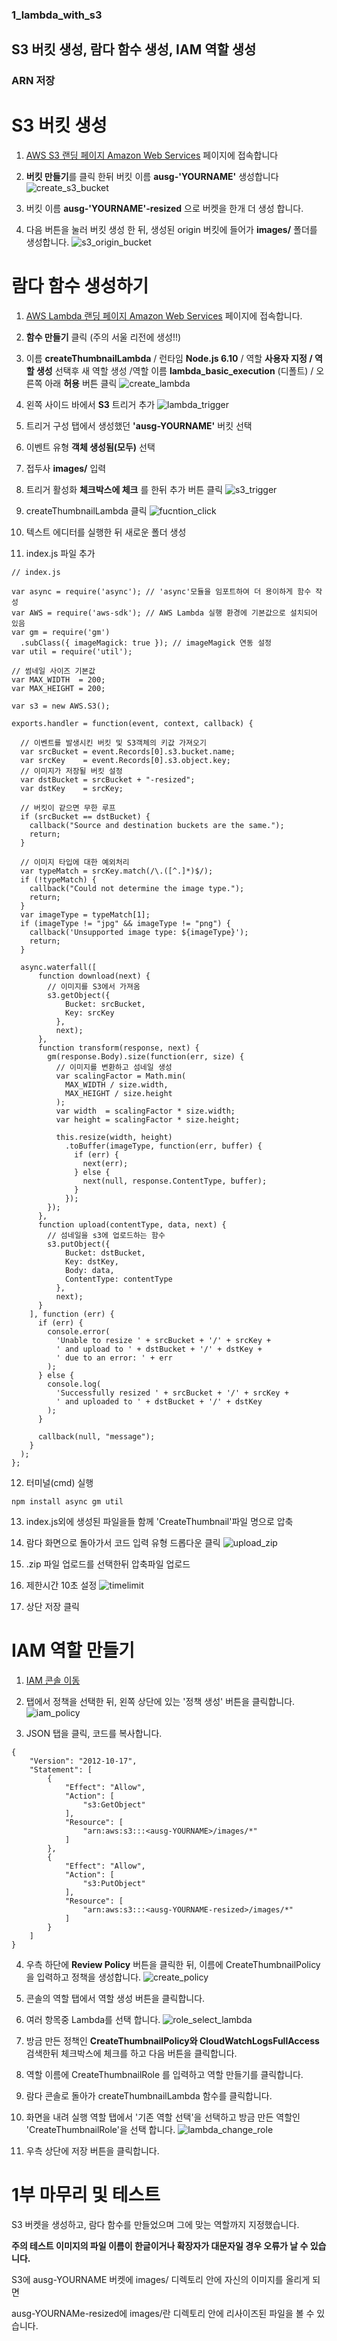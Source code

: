 ### 1_lambda_with_s3
## S3 버킷 생성, 람다 함수 생성, IAM 역할 생성
### ARN 저장

# S3 버킷 생성

1. [AWS S3 랜딩 페이지 Amazon Web Services](https://s3.console.aws.amazon.com/s3/home?region=ap-northeast-2) 페이지에 접속합니다

2. **버킷 만들기**를 클릭 한뒤 버킷 이름 **ausg-'YOURNAME'** 생성합니다
![create_s3_bucket](./images/create_s3_bucket.png)

3. 버킷 이름 **ausg-'YOURNAME'-resized** 으로 버켓을 한개 더 생성 합니다.

4. 다음 버튼을 눌러 버킷 생성 한 뒤, 생성된 origin 버킷에 들어가 **images/** 폴더를 생성합니다.
![s3_origin_bucket](./images/s3_origin_bucket.png)
# 람다 함수 생성하기

1. [AWS Lambda 랜딩 페이지 Amazon Web Services](https://ap-northeast-2.console.aws.amazon.com/lambda/home?region=ap-northeast-2) 페이지에 접속합니다.

2. **함수 만들기** 클릭 (주의 서울 리전에 생성!!)

3. 이름 **createThumbnailLambda** / 런타임 **Node.js 6.10** / 역할 **사용자 지정 / 역할 생성** 선택후 새 역할 생성 /역할 이름 **lambda_basic_execution** (디폴트) / 오른쪽 아래 **허용** 버튼 클릭
![create_lambda](./images/create_lambda_function.png)    

4. 왼쪽 사이드 바에서 **S3** 트리거 추가
![lambda_trigger](./images/lambda_trigger.png)

5. 트리거 구성 탭에서 생성했던 **'ausg-YOURNAME'** 버킷 선택
6. 이벤트 유형 **객체 생성됨(모두)** 선택
7. 접두사 **images/** 입력
8. 트리거 활성화 **체크박스에 체크** 를 한뒤 추가 버튼 클릭
![s3_trigger](./images/s3_trigger.png)

9. createThumbnailLambda 클릭
![fucntion_click](./images/function_click.png)
10. 텍스트 에디터를 실행한 뒤 새로운 폴더 생성

11. index.js 파일 추가

```
// index.js

var async = require('async'); // 'async'모듈을 임포트하여 더 용이하게 함수 작성
var AWS = require('aws-sdk'); // AWS Lambda 실행 환경에 기본값으로 설치되어 있음
var gm = require('gm')
  .subClass({ imageMagick: true }); // imageMagick 연동 설정
var util = require('util');

// 썸네일 사이즈 기본값
var MAX_WIDTH  = 200;
var MAX_HEIGHT = 200;

var s3 = new AWS.S3();

exports.handler = function(event, context, callback) {

  // 이벤트를 발생시킨 버킷 및 S3객체의 키값 가져오기
  var srcBucket = event.Records[0].s3.bucket.name;
  var srcKey    = event.Records[0].s3.object.key;
  // 이미지가 저장될 버킷 설정
  var dstBucket = srcBucket + "-resized";
  var dstKey    = srcKey;

  // 버킷이 같으면 무한 루프
  if (srcBucket == dstBucket) {
    callback("Source and destination buckets are the same.");
    return;
  }

  // 이미지 타입에 대한 예외처리
  var typeMatch = srcKey.match(/\.([^.]*)$/);
  if (!typeMatch) {
    callback("Could not determine the image type.");
    return;
  }
  var imageType = typeMatch[1];
  if (imageType != "jpg" && imageType != "png") {
    callback('Unsupported image type: ${imageType}');
    return;
  }

  async.waterfall([
      function download(next) {
        // 이미지를 S3에서 가져옴
        s3.getObject({
            Bucket: srcBucket,
            Key: srcKey
          },
          next);
      },
      function transform(response, next) {
        gm(response.Body).size(function(err, size) {
          // 이미지를 변환하고 섬네일 생성
          var scalingFactor = Math.min(
            MAX_WIDTH / size.width,
            MAX_HEIGHT / size.height
          );
          var width  = scalingFactor * size.width;
          var height = scalingFactor * size.height;

          this.resize(width, height)
            .toBuffer(imageType, function(err, buffer) {
              if (err) {
                next(err);
              } else {
                next(null, response.ContentType, buffer);
              }
            });
        });
      },
      function upload(contentType, data, next) {
        // 섬네일을 s3에 업로드하는 함수
        s3.putObject({
            Bucket: dstBucket,
            Key: dstKey,
            Body: data,
            ContentType: contentType
          },
          next);
      }
    ], function (err) {
      if (err) {
        console.error(
          'Unable to resize ' + srcBucket + '/' + srcKey +
          ' and upload to ' + dstBucket + '/' + dstKey +
          ' due to an error: ' + err
        );
      } else {
        console.log(
          'Successfully resized ' + srcBucket + '/' + srcKey +
          ' and uploaded to ' + dstBucket + '/' + dstKey
        );
      }

      callback(null, "message");
    }
  );
};
```

12. 터미널(cmd) 실행
```
npm install async gm util
```

13. index.js외에 생성된 파일을들 함께 'CreateThumbnail'파일 명으로 압축

14. 람다 화면으로 돌아가서 코드 입력 유형 드롭다운 클릭
![upload_zip](./images/upload_zip.png)

15. .zip 파일 업로드를 선택한뒤 압축파일 업로드

16. 제한시간 10초 설정
![timelimit](./images/timelimit.png)

17. 상단 저장 클릭

# IAM 역할 만들기
1. [IAM 콘솔 이동](https://console.aws.amazon.com/iam/home?region=ap-northeast-2#/home)

2. 탭에서 정책을 선택한 뒤, 왼쪽 상단에 있는 '정책 생성' 버튼을 클릭합니다.
![iam_policy](./images/iam_policy.png)

3. JSON 탭을 클릭, 코드를 복사합니다.
```
{
    "Version": "2012-10-17",
    "Statement": [
        {
            "Effect": "Allow",
            "Action": [
                "s3:GetObject"
            ],
            "Resource": [
                "arn:aws:s3:::<ausg-YOURNAME>/images/*"
            ]
        },
        {
            "Effect": "Allow",
            "Action": [
                "s3:PutObject"
            ],
            "Resource": [
                "arn:aws:s3:::<ausg-YOURNAME-resized>/images/*"
            ]
        }
    ]
}
```
4. 우측 하단에 **Review Policy** 버튼을 클릭한 뒤, 이름에 CreateThumbnailPolicy 을 입력하고 정책을 생성합니다.
![create_policy](./images/create_policy.png)

5. 콘솔의 역할 탭에서 역할 생성 버튼을 클릭합니다.
6. 여러 항목중 Lambda를 선택 합니다.
![role_select_lambda](./images/role_select_lambda.png)

7. 방금 만든 정책인 **CreateThumbnailPolicy와 CloudWatchLogsFullAccess** 검색한뒤 체크박스에 체크를 하고 다음 버튼을 클릭합니다.

8. 역할 이름에 CreateThumbnailRole 를 입력하고 역할 만들기를 클릭합니다.

9. 람다 콘솔로 돌아가 createThumbnailLambda 함수를 클릭합니다.

10. 화면을 내려 실행 역할 탭에서 '기존 역할 선택'을 선택하고 방금 만든 역할인 'CreateThumbnailRole'을 선택 합니다.
![lambda_change_role](./images/lambda_change_role.png)

11. 우측 상단에 저장 버튼을 클릭합니다.

# 1부 마무리 및 테스트

S3 버켓을 생성하고, 람다 함수를 만들었으며 그에 맞는 역할까지 지정했습니다.

**주의 테스트 이미지의 파일 이름이 한글이거나 확장자가 대문자일 경우 오류가 날 수 있습니다.**
 
S3에 ausg-YOURNAME 버켓에 images/ 디렉토리 안에 자신의 이미지를 올리게 되면

ausg-YOURNAMe-resized에 images/란 디렉토리 안에 리사이즈된 파일을 볼 수 있습니다.
